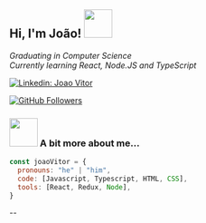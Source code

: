 <h2> Hi, I'm João! <img src="https://media.giphy.com/media/1fj8441ZGHV2FSc6pe/giphy.gif" width="50"></h2>
<!-- <img align='right' src="https://media.giphy.com/media/iIGT8Y1rOYhBpdHh1C/giphy.gif" width="230"> -->
<p><em>Graduating in Computer Science</br>Currently learning React, Node.JS and TypeScript
</em></p>

[![Linkedin: Joao Vitor](https://img.shields.io/badge/-joaovitor-blue?style=flat-square&logo=Linkedin&logoColor=white&link=https://www.linkedin.com/in/jvgalvao/)](https://www.linkedin.com/in/jvgalvao/)

[![GitHub Followers](https://img.shields.io/github/followers/jvgalvao14?label=follow&style=social)](https://github.com/jvgalvao14)


### <img src="https://media.giphy.com/media/iNphtOxComEMFqedWw/giphy.gif" width="50"> A bit more about me...  

```javascript
const joaoVitor = {
  pronouns: "he" | "him",
  code: [Javascript, Typescript, HTML, CSS],
  tools: [React, Redux, Node],
}
```


--
